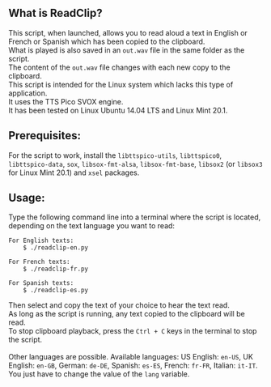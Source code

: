 ## What is ReadClip? ##
This script, when launched, allows you to read aloud a text in English or French or Spanish which has been copied to the clipboard.<br>
What is played is also saved in an `out.wav` file in the same folder as the script.<br>
The content of the `out.wav` file changes with each new copy to the clipboard.<br>
This script is intended for the Linux system which lacks this type of application.<br>
It uses the TTS Pico SVOX engine.<br>
It has been tested on Linux Ubuntu 14.04 LTS and Linux Mint 20.1.<br>

## Prerequisites: ##
For the script to work, install the `libttspico-utils`, `libttspico0`, `libttspico-data`, `sox`, `libsox-fmt-alsa`, `libsox-fmt-base`, `libsox2` (or `libsox3` for Linux Mint 20.1) and `xsel` packages.

## Usage: ##
Type the following command line into a terminal where the script is located, depending on the text language you want to read:

	For English texts:
		$ ./readclip-en.py
		
	For French texts:
		$ ./readclip-fr.py
		
	For Spanish texts:
		$ ./readclip-es.py

Then select and copy the text of your choice to hear the text read.<br>
As long as the script is running, any text copied to the clipboard will be read.<br>
To stop clipboard playback, press the `Ctrl + C` keys in the terminal to stop the script.<br>
<br>
Other languages are possible. Available languages: US English: `en-US`, UK English: `en-GB`, German: `de-DE`, Spanish: `es-ES`, French: `fr-FR`, Italian: `it-IT`. You just have to change the value of the `lang` variable.
